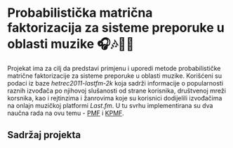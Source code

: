 # Probabilistička matrična faktorizacija za sisteme preporuke u oblasti muzike 🎧🎶🎵🎼

Projekat ima za cilj da predstavi primjenu i uporedi metode probabilističke matrične faktorizacije
za sisteme preporuke u oblasti muzike. Korišćeni su podaci iz baze *hetrec2011-lastfm-2k* koja sadrži 
informacije o popularnosti raznih izvođača po njihovoj slušanosti od strane korisnika, društvenoj mreži korsnika,
kao i rejtinzima i žanrovima koje su korisnici dodijelili izvođačima na onlajn muzičkoj platformi *Last.fm*.
U tu svrhu implementirana su dva naučna rada na ovu temu - [PMF](https://cs229.stanford.edu/proj2019aut/data/assignment_308832_raw/26419875.pdf)
i [KPMF](https://tinghuiz.github.io/papers/sdm12_kpmf.pdf).

## Sadržaj projekta
